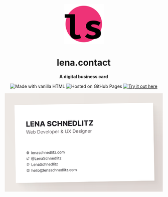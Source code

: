 <div align="center">

![Logo](favicon.png)
# lena.contact
**A digital business card**

![Made with vanilla HTML](https://shields.io/badge/Made_with-Svelte-dc389a?style=flat)
![Hosted on GitHub Pages](https://shields.io/badge/Hosted_on-GitHub_Pages-ee3377?style=flat)
[![Try it out here](https://shields.io/badge/Try_it_out-»_here_«-f05869?style=flat)](lena.contact)

![Screenshot](social.png)

</div>

